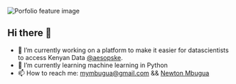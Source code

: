 ![Porfolio feature image](https://firebasestorage.googleapis.com/v0/b/newtou-portfolio.appspot.com/o/public%2FGithub_profile.png?alt=media&token=e4c52637-8bf0-49d9-a8ee-fbb1d82fbaf4)

## Hi there 👋

- 🔭 I’m currently working on a platform to make it easier for datascientists to access Kenyan Data [@aesopske](https://aesops.co.ke).
- 🌱 I’m currently learning machine learning in Python 
- 📫 How to reach me: mymbugua@gmail.com && [Newton Mbugua](https://newtou.netlify.app)


<!--
**newtfrank/newtfrank** is a ✨ _special_ ✨ repository because its `README.md` (this file) appears on your GitHub profile.


Here are some ideas to get you started:

- 🔭 I’m currently working on ...
- 🌱 I’m currently learning ...
- 👯 I’m looking to collaborate on ...
- 🤔 I’m looking for help with ...
- 💬 Ask me about ...
- 📫 How to reach me: ...
- 😄 Pronouns: ...
- ⚡ Fun fact: ...
-->
